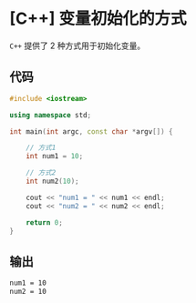 # [C++] 变量初始化的方式

`C++` 提供了 2 种方式用于初始化变量。

## 代码

```cpp
#include <iostream>

using namespace std;

int main(int argc, const char *argv[]) {

    // 方式1
    int num1 = 10;

    // 方式2
    int num2(10);

    cout << "num1 = " << num1 << endl;
    cout << "num2 = " << num2 << endl;

    return 0;
}
```

## 输出

```txt
num1 = 10
num2 = 10
```


